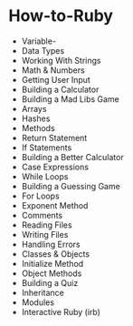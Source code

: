 # How-to-Ruby

<!-- Basic Practice for Ruby -->
- Variable-
- Data Types
- Working With Strings
- Math & Numbers
- Getting User Input
- Building a Calculator
- Building a Mad Libs Game
- Arrays
- Hashes
- Methods
- Return Statement
- If Statements
- Building a Better Calculator
- Case Expressions
- While Loops
- Building a Guessing Game
- For Loops
- Exponent Method
- Comments
- Reading Files
- Writing Files
- Handling Errors
- Classes & Objects
- Initialize Method
- Object Methods
- Building a Quiz
- Inheritance
- Modules
- Interactive Ruby (irb)
